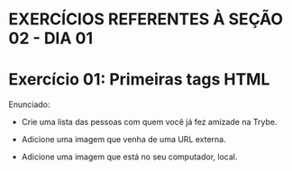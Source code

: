 # EXERCÍCIOS REFERENTES À SEÇÃO 02 - DIA 01

# Exercício 01: Primeiras tags HTML

Enunciado:

- Crie uma lista das pessoas com quem você já fez amizade na Trybe.

- Adicione uma imagem que venha de uma URL externa.

- Adicione uma imagem que está no seu computador, local.